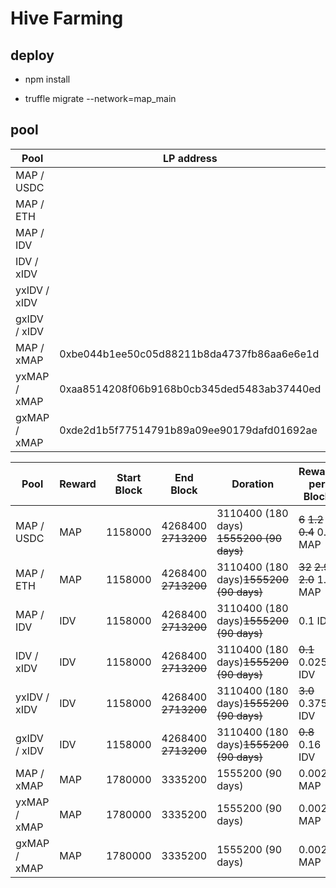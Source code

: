 # Hive Farming 

## deploy
* npm install 

* truffle migrate --network=map_main

## pool

| Pool | LP address | Pool address |
| ------ | ------ | ------ |
| MAP / USDC | | 0x39985A5ba47C5e89F4f6220a00e3b11B7Ba5AAf8 |
| MAP / ETH  | | 0xA618A3fE7171e36F899D799A50b3556dc231552E |
| MAP / IDV | | 0x91207D15F83d9CCa73246508c13b56E542cE9331 |
| IDV / xIDV | | 0xFF5c9DAE24604C2B11DC819ea7a9411bcAe28Db1 |
| yxIDV / xIDV | | 0xCB0428dfB780d0f89D33C385Fd60aC78752Ebd8c |
| gxIDV / xIDV | | 0xcbeC75263A3a20E7DCc92596D148434DfEBCe0A9 | 
| MAP / xMAP | 0xbe044b1ee50c05d88211b8da4737fb86aa6e6e1d | 0x1e2aa124385016f9bd3ed87d21d907fac21fe707 |
| yxMAP / xMAP | 0xaa8514208f06b9168b0cb345ded5483ab37440ed | 0x4a27973cdbaf56a7838865d3970a9f8d3086323e |
| gxMAP / xMAP | 0xde2d1b5f77514791b89a09ee90179dafd01692ae | 0xe63af737369ed178857e9699eba99047978394fb |


| Pool | Reward | Start Block | End Block | Doration | Reward per Block |
| ------ | ------ | ------ | ------ | ------ | ------ |
| MAP / USDC | MAP | 1158000 | 4268400 ~~2713200~~ | 3110400 (180 days) ~~1555200 (90 days)~~ | ~~6~~ ~~1.2~~ ~~0.4~~ 0.2 MAP |
| MAP / ETH  | MAP | 1158000 | 4268400 ~~2713200~~ | 3110400 (180 days)~~1555200 (90 days)~~ | ~~32~~ ~~2.9~~ ~~2.0~~ 1.2 MAP |
| MAP / IDV | IDV | 1158000 | 4268400 ~~2713200~~ | 3110400 (180 days)~~1555200 (90 days)~~ | 0.1 IDV |
| IDV / xIDV | IDV | 1158000 | 4268400 ~~2713200~~ | 3110400 (180 days)~~1555200 (90 days)~~ | ~~0.1~~ 0.025 IDV |
| yxIDV / xIDV | IDV | 1158000 | 4268400 ~~2713200~~ | 3110400 (180 days)~~1555200 (90 days)~~ | ~~3.0~~ 0.375 IDV |
| gxIDV / xIDV | IDV | 1158000 | 4268400 ~~2713200~~ | 3110400 (180 days)~~1555200 (90 days)~~ | ~~0.8~~ 0.16 IDV |
| MAP / xMAP | MAP | 1780000 | 3335200 | 1555200 (90 days) | 0.002 MAP |
| yxMAP / xMAP | MAP | 1780000 | 3335200 | 1555200 (90 days) | 0.002 MAP |
| gxMAP / xMAP | MAP | 1780000 | 3335200 | 1555200 (90 days) | 0.002 MAP |
